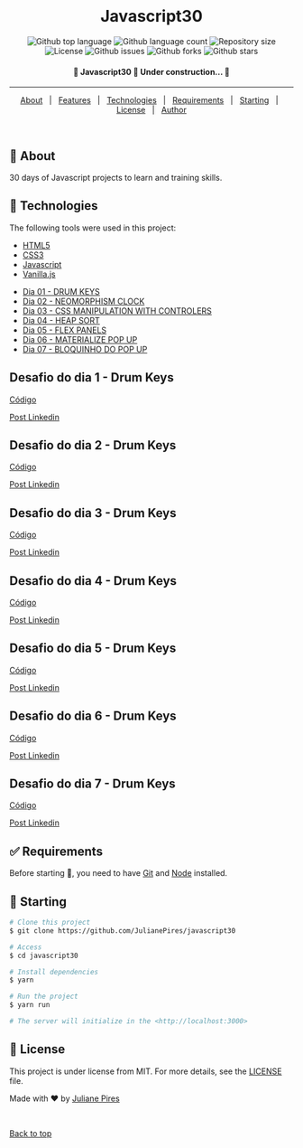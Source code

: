 <div align="center" id="top"> 
  &#xa0;
</div>

<h1 align="center">Javascript30</h1>

<p align="center">
  <img alt="Github top language" src="https://img.shields.io/github/languages/top/JulianePires/javascript30?color=56BEB8">

  <img alt="Github language count" src="https://img.shields.io/github/languages/count/JulianePires/javascript30?color=56BEB8">

  <img alt="Repository size" src="https://img.shields.io/github/repo-size/JulianePires/javascript30?color=56BEB8">

  <img alt="License" src="https://img.shields.io/github/license/JulianePires/javascript30?color=56BEB8">

  <img alt="Github issues" src="https://img.shields.io/github/issues/JulianePires/javascript30?color=56BEB8" />

  <img alt="Github forks" src="https://img.shields.io/github/forks/JulianePires/javascript30?color=56BEB8" />

  <img alt="Github stars" src="https://img.shields.io/github/stars/JulianePires/javascript30?color=56BEB8" />
</p>

<!-- Status -->

<h4 align="center"> 
	🚧  Javascript30 🚀 Under construction...  🚧
</h4> 

<hr>

<p align="center">
  <a href="#dart-about">About</a> &#xa0; | &#xa0; 
  <a href="#sparkles-features">Features</a> &#xa0; | &#xa0;
  <a href="#rocket-technologies">Technologies</a> &#xa0; | &#xa0;
  <a href="#white_check_mark-requirements">Requirements</a> &#xa0; | &#xa0;
  <a href="#checkered_flag-starting">Starting</a> &#xa0; | &#xa0;
  <a href="#memo-license">License</a> &#xa0; | &#xa0;
  <a href="https://github.com/JulianePires" target="_blank">Author</a>
</p>

<br>

## :dart: About ##

30 days of Javascript projects to learn and training skills.

## :rocket: Technologies ##

The following tools were used in this project:

- [HTML5](https://developer.mozilla.org/pt-BR/docs/Web/HTML/HTML5)
- [CSS3](https://www.w3schools.com/css/)
- [Javascript](https://developer.mozilla.org/pt-BR/docs/Web/JavaScript)
- [Vanilla.js](http://vanilla-js.com/)

* [Dia 01 - DRUM KEYS](#id01)
* [Dia 02 - NEOMORPHISM CLOCK](#id02)
* [Dia 03 - CSS MANIPULATION WITH CONTROLERS](#id03)
* [Dia 04 - HEAP SORT](#id04)
* [Dia 05 - FLEX PANELS](#id05)
* [Dia 06 - MATERIALIZE POP UP](#id06)
* [Dia 07 - BLOQUINHO DO POP UP](#id07)

## Desafio do dia 1 - Drum Keys <a name="id01"></a>

[Código](https://github.com/JulianePires/javascript30/tree/main/challenges/day1)

[Post Linkedin](https://www.linkedin.com/posts/juliane-pires_javascript30-javascript-html5-activity-6753321438532444161-Fqza)

## Desafio do dia 2 - Drum Keys <a name="id02"></a>

[Código](https://github.com/JulianePires/javascript30/tree/main/challenges/day2)

[Post Linkedin](https://www.linkedin.com/posts/juliane-pires_javascript-30-dia-2-seguindo-o-roteiro-activity-6754854611338825728-1_56)

## Desafio do dia 3 - Drum Keys <a name="id03"></a>

[Código](https://github.com/JulianePires/javascript30/tree/main/challenges/day3)

[Post Linkedin](https://www.linkedin.com/posts/juliane-pires_javascript30-html-javascript-activity-6758034470722449408-S8f6)

## Desafio do dia 4 - Drum Keys <a name="id04"></a>

[Código](https://github.com/JulianePires/javascript30/tree/main/challenges/day4)

[Post Linkedin](https://www.linkedin.com/posts/juliane-pires_html-css-javascript-activity-6763883813291515904-tfdY)

## Desafio do dia 5 - Drum Keys <a name="id05"></a>

[Código](https://github.com/JulianePires/javascript30/tree/main/challenges/day5)

[Post Linkedin](https://www.linkedin.com/posts/juliane-pires_javascript-javascript30-html-activity-6766465236980572160-AfwI)

## Desafio do dia 6 - Drum Keys <a name="id06"></a>

[Código](https://github.com/JulianePires/javascript30/tree/main/challenges/day6)

[Post Linkedin](https://www.linkedin.com/posts/juliane-pires_javascript-html-css-activity-6766922097122975744-7pUs)

## Desafio do dia 7 - Drum Keys <a name="id07"></a>

[Código](https://github.com/JulianePires/javascript30/tree/main/challenges/day4)

[Post Linkedin](https://www.linkedin.com/posts/juliane-pires_javascript30-vanillajs-css-activity-6767161119711772672-CDQ3)

## :white_check_mark: Requirements ##

Before starting :checkered_flag:, you need to have [Git](https://git-scm.com) and [Node](https://nodejs.org/en/) installed.

## :checkered_flag: Starting ##

```bash
# Clone this project
$ git clone https://github.com/JulianePires/javascript30

# Access
$ cd javascript30

# Install dependencies
$ yarn

# Run the project
$ yarn run

# The server will initialize in the <http://localhost:3000>
```

## :memo: License ##

This project is under license from MIT. For more details, see the [LICENSE](LICENSE.md) file.


Made with :heart: by <a href="https://github.com/JulianePires" target="_blank">Juliane Pires</a>

&#xa0;

<a href="#top">Back to top</a>

